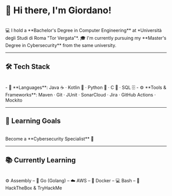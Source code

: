 # 👋 Hi there, I'm Giordano!
<br>
💻 I hold a **Bachelor's Degree in Computer Engineering** at *Università degli Studi di Roma "Tor Vergata"*.  
🎓 I'm currently pursuing my **Master's Degree in Cybersecurity** from the same university.

---

## 🛠️ Tech Stack
<br>
- 💬 **Languages**: Java ☕ · Kotlin 🤖 · Python 🐍 · C 🔧  · SQL 🗄️
- ⚙️ **Tools & Frameworks**: Maven · Git · JUnit · SonarCloud · Jira · GitHub Actions · Mockito

---

## 🎯 Learning Goals
<br>
Become a **Cybersecurity Specialist** 🔐

---

## 📚 Currently Learning
<br>
⚙️ Assembly – 🐹 Go (Golang) – ☁️ AWS – 🐳 Docker – 💻 Bash –  🚩 HackTheBox & TryHackMe

